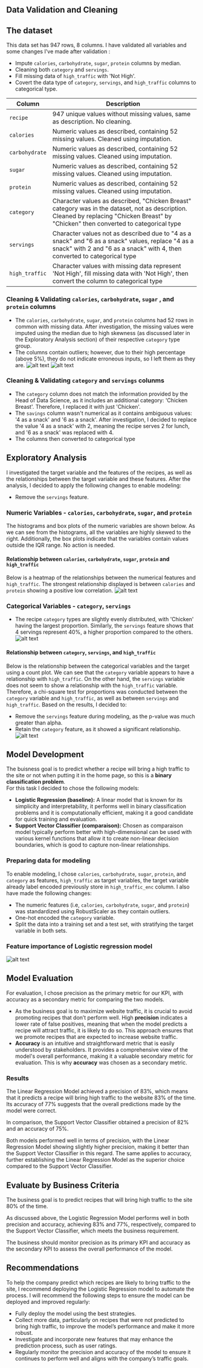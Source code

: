## Data Validation and Cleaning
## The dataset
This data set has 947 rows, 8 columns. I have validated all variables and some changes I've made after validation :
- Impute `calories`, `carbohydrate`, `sugar`, `protein` columns by median.
- Cleaning both `category` and `servings`.
- Fill missing data of `high_traffic` with 'Not High'.
- Covert the data type of `category`, `servings`, and `high_traffic` columns to categorical type.

| Column | Description |
|--------|-------------|
| `recipe` | 947 unique values without missing values, same as description. No cleaning.|
| `calories` |  Numeric values as described, containing 52 missing values. Cleaned using imputation.|
| `carbohydrate` |Numeric values as described, containing 52 missing values. Cleaned using imputation.|
| `sugar` | Numeric values as described, containing 52 missing values. Cleaned using imputation.|
| `protein` | Numeric values as described, containing 52 missing values. Cleaned using imputation.|
| `category` | Character values as described, "Chicken Breast" category was in the dataset, not as description. Cleaned by replacing "Chicken Breast" by "Chicken" then converted to categorical type|
| `servings` | Character values not as described due to "4 as a snack" and "6 as a snack" values, replace "4 as a snack" with 2 and "6 as a snack" with 4, then converted to categorical type|
| `high_traffic` | Character values with missing data represent 'Not High', fill missing data with 'Not High', then convert the column to categorical type|
### Cleaning & Validating `calories`, `carbohydrate`, `sugar` , and `protein` columns
- The `calories`, `carbohydrate`, `sugar`, and `protein` columns had 52 rows in common with missing data. After investigation, the missing values were imputed using the median due to high skewness (as discussed later in the Exploratory Analysis section) of their respective `category` type group.
- The columns contain outliers; however, due to their high percentage (above 5%), they do not indicate erroneous inputs, so I left them as they are.
![alt text](assets/images/image.png)
![alt text](assets/images/image-1.png)
### Cleaning & Validating `category` and `servings` colunms
- The `category` column does not match the information provided by the Head of Data Science, as it includes an additional category: 'Chicken Breast'. Therefore, I replaced it with just 'Chicken'.
- The `savings` column wasn't numerical as it contains ambiguous values: '4 as a snack' and '6 as a snack'. After investigation, I decided to replace the value '4 as a snack' with 2, meaning the recipe serves 2 for lunch, and '6 as a snack' was replaced with 4.
- The columns then converted to categorical type
## Exploratory Analysis
I investigated the target variable and the features of the recipes, as well as the relationships between the target variable and these features. After the analysis, I decided to apply the following changes to enable modeling:

- Remove the `servings` feature.
### Numeric Variables - `calories`, `carbohydrate`, `sugar`, and `protein`
The histograms and box plots of the numeric variables are shown below. As we can see from the histograms, all the variables are highly skewed to the right. Additionally, the box plots indicate that the variables contain values outside the IQR range. No action is needed.
#### Relationship between `calories`, `carbohydrate`, `sugar`, `protein` and `high_traffic`
Below is a heatmap of the relationships between the numerical features and `high_traffic`. The strongest relationship displayed is between `calories` and `protein` showing a positive low correlation.
![alt text](assets/images/image-2.png)
### Categorical Variables - `category`, `servings`
- The recipe `category` types are slightly evenly distributed, with 'Chicken' having the largest proportion. Similarly, the `servings` feature shows that 4 servings represent 40%, a higher proportion compared to the others.
![alt text](assets/images/image-3.png)
#### Relationship between `category`, `servings`, and `high_traffic`
Below is the relationship between the categorical variables and the target using a count plot. We can see that the `category` variable appears to have a relationship with `high_traffic`. On the other hand, the `servings` variable does not seem to show a relationship with the `high_traffic` variable. Therefore, a chi-square test for proportions was conducted between the `category` variable and `high_traffic`, as well as between `servings` and `high_traffic`. Based on the results, I decided to:
- Remove the `servings` feature during modeling, as the p-value was much greater than alpha.
- Retain the `category` feature, as it showed a significant relationship.
![alt text](assets/images/image-4.png)
## Model Development
The buisness goal is to predict whether a recipe will bring a high traffic to the site or not when putting it in the home page, so this is a **binary classification problem**. <br> For this task I decided to chose the following models:
- **Logistic Regression (baseline):** A linear model that is known for its simplicity and interpretability, it performs well in binary classification problems and it is computationally efficient, making it a good candidate for quick training and evaluation.<br>
- **Support Vector Classifier (comparaison):** Chosen as comparaison model typically perform better with high-dimensional can be used with various kernel functions that allow it to create non-linear decision boundaries, which is good to capture non-linear relationships.
### Preparing data for modeling
To enable modeling, I chose `calories`, `carbohydrate`, `sugar`, `protein`, and `category` as features, `high_traffic` as target variables, the target variable already label encoded previously store in `high_traffic_enc` column. I also have made the following changes:

- The numeric features (i.e, `calories`, `carbohydrate`, `sugar`, and `protein`) was standardized using RobustScaler as they contain outliers.
- One-hot encoded the `category` variable.
- Split the data into a training set and a test set, with stratifying the target variable in both sets.
### Feature importance of Logistic regression model
![alt text](assets/images/image-5.png)
## Model Evaluation
For evaluation, I chose precision as the primary metric for our KPI, with accuracy as a secondary metric for comparing the two models.
- As the business goal is to maximize website traffic, it is crucial to avoid promoting recipes that don’t perform well. High **precision** indicates a lower rate of false positives, meaning that when the model predicts a recipe will attract traffic, it is likely to do so. This approach ensures that we promote recipes that are expected to increase website traffic.
- **Accuracy** is an intuitive and straightforward metric that is easily understood by stakeholders. It provides a comprehensive view of the model's overall performance, making it a valuable secondary metric for evaluation. This is why **accuracy** was chosen as a secondary metric.
### Results
The Linear Regression Model achieved a precision of 83%, which means that it predicts a recipe will bring high traffic to the website 83% of the time. Its accuracy of 77% suggests that the overall predictions made by the model were correct.

In comparison, the Support Vector Classifier obtained a precision of 82% and an accuracy of 75%.

Both models performed well in terms of precision, with the Linear Regression Model showing slightly higher precision, making it better than the Support Vector Classifier in this regard. The same applies to accuracy, further establishing the Linear Regression Model as the superior choice compared to the Support Vector Classifier.
## Evaluate by Business Criteria
The business goal is to predict recipes that will bring high traffic to the site 80% of the time.

As discussed above, the Logistic Regression Model performs well in both precision and accuracy, achieving 83% and 77%, respectively, compared to the Support Vector Classifier, which meets the business requirement.<br> 


The business should monitor precision as its primary KPI and accuracy as the secondary KPI to assess the overall performance of the model.
## Recommendations
To help the company predict which recipes are likely to bring traffic to the site, I recommend deploying the Logistic Regression model to automate the process. I will recommend the following steps to ensure the model can be deployed and improved regularly:
- Fully deploy the model using the best strategies.
- Collect more data, particularly on recipes that were not predicted to bring high traffic, to improve the model’s performance and make it more robust.
- Investigate and incorporate new features that may enhance the prediction process, such as user ratings.
- Regularly monitor the precision and accuracy of the model to ensure it continues to perform well and aligns with the company’s traffic goals.